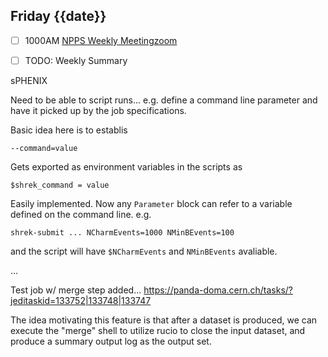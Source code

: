 ## Friday {{date}}

- [ ] 1000AM [NPPS Weekly Meeting](https://docs.google.com/document/d/1YfTyXPeXNQU4XUB28bvHJolgyBIJ2bfrd0u9Gd3WD70/edit)[zoom](https://bnl.zoomgov.com/j/16157150845?pwd=NXNqTi9ZWEFBKzYwRXQ5U3NXU1dBZz09)
- [ ] TODO: Weekly Summary


sPHENIX

Need to be able to script runs... e.g. define a command line parameter and have it picked up by the job specifications.

Basic idea here is to establis

```
--command=value
```

Gets exported as environment variables in the scripts as

```
$shrek_command = value
```

Easily implemented.  Now any `Parameter` block can refer to a variable defined on the command line.  e.g.

`shrek-submit ... NCharmEvents=1000 NMinBEvents=100`

and the script will have `$NCharmEvents` and `NMinBEvents` avaliable.

...

Test job w/ merge step added...
https://panda-doma.cern.ch/tasks/?jeditaskid=133752|133748|133747

The idea motivating this feature is that after a dataset is produced, we can execute the "merge" shell to utilize rucio to close the input dataset, and produce a summary output log as the output set.
